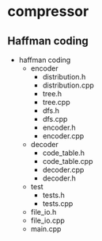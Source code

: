 # compressor

## Haffman coding

* haffman coding  
  * encoder
    * distribution.h
    * distribution.cpp
    * tree.h
    * tree.cpp
    * dfs.h
    * dfs.cpp
    * encoder.h
    * encoder.cpp
  * decoder
    * code_table.h
    * code_table.cpp
    * decoder.cpp
    * decoder.h
  * test
    * tests.h
    * tests.cpp
  * file_io.h
  * file_io.cpp
  * main.cpp

